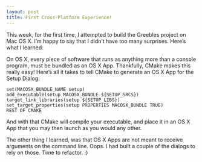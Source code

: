 ```yaml
---
layout: post
title: First Cross-Platform Experience!
---
```


This week, for the first time, I attempted to build the Greebles project on Mac
OS X. I’m happy to say that I didn’t have too many surprises. Here’s what I
learned:

On OS X, every piece of software that runs as anything more than a console
program, must be bundled as an OS X App. Thankfully, CMake makes this really
easy! Here’s all it takes to tell CMake to generate an OS X App for the Setup
Dialog:


```
set(MACOSX_BUNDLE_NAME setup) 
add_executable(setup MACOSX_BUNDLE ${SETUP_SRCS})
target_link_libraries(setup ${SETUP_LIBS})
set_target_properties(setup PROPERTIES MACOSX_BUNDLE TRUE)
REST OF CMAKE
```
 
And with that CMake will compile your executable, and place it in an OS X App
that you may then launch as you would any other.

The other thing I learned, was that OS X Apps are not meant to receive
arguments on the command line. Oops. I had built a couple of the dialogs to
rely on those. Time to refactor. :)
